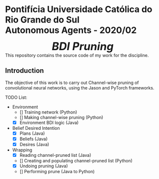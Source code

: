<div  style="font-size:200%"><b>Pontifícia Universidade Católica do Rio Grande do Sul</b></div>
<div style="font-size:200%"><b>Autonomous Agents - 2020/02</b></div>
<p></p>
<div align="center" style="font-size:250%"><b><i>BDI Pruning</i></b></div>
This repository contains the source code of my work for the discipline.

## Introduction
The objective of this work is to carry out Channel-wise pruning of convolutional neural networks, using the Jason and PyTorch frameworks.

TODO List:
* Environment
  * [] Training network (Python)
  * [] Making channel-wise pruning (Python)
  * [x] Environment BDI logic (Java)
* Belief Desired Intention
  * [x] Plans (Java)
  * [x] Beliefs (Java)
  * [x] Desires (Java)
* Wrapping
  * [x] Reading channel-pruned list (Java)
  * [] Creating and populating channel-pruned list (Python)
  * [x] Undoing pruning (Java)
  * [] Performing prune (Java to Python)
